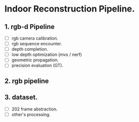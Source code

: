 # Indoor Reconstruction Pipeline.

## 1. rgb-d Pipeline
- [ ] rgb camera calibration.
- [ ] rgb sequence encounter.
- [ ] depth completion.
- [ ] low depth optimization (mvs / nerf)
- [ ] geometric propagation.
- [ ] precision evaluation (GT).

## 2. rgb pipeline

## 3. dataset.
- [ ] 202 frame abstraction.
- [ ] other's processing.